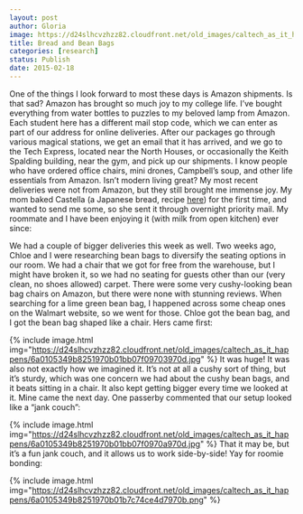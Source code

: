 ```yaml
---
layout: post
author: Gloria
image: https://d24slhcvzhzz82.cloudfront.net/old_images/caltech_as_it_happens/6a0105349b8251970b01b8d0d6427e970c.jpg
title: Bread and Bean Bags
categories: [research]
status: Publish
date: 2015-02-18
---
```


One of the things I look forward to most these days is Amazon shipments. Is that sad? Amazon has brought so much joy to my college life. I’ve bought everything from water bottles to puzzles to my beloved lamp from Amazon. Each student here has a different mail stop code, which we can enter as part of our address for online deliveries. After our packages go through various magical stations, we get an email that it has arrived, and we go to the Tech Express, located near the North Houses, or occasionally the Keith Spalding building, near the gym, and pick up our shipments. I know people who have ordered office chairs, mini drones, Campbell’s soup, and other life essentials from Amazon. Isn’t modern living great?
My most recent deliveries were not from Amazon, but they still brought me immense joy. My mom baked Castella (a Japanese bread, recipe <a href="https://www.justonecookbook.com/recipes/castella/" target="_self">here</a>) for the first time, and wanted to send me some, so she sent it through overnight priority mail. My roommate and I have been enjoying it (with milk from open kitchen) ever since:

We had a couple of bigger deliveries this week as well. Two weeks ago, Chloe and I were researching bean bags to diversify the seating options in our room. We had a chair that we got for free from the warehouse, but I might have broken it, so we had no seating for guests other than our (very clean, no shoes allowed) carpet. There were some very cushy-looking bean bag chairs on Amazon, but there were none with stunning reviews. When searching for a lime green bean bag, I happened across some cheap ones on the Walmart website, so we went for those. Chloe got the bean bag, and I got the bean bag shaped like a chair. Hers came first:


{% include image.html img="https://d24slhcvzhzz82.cloudfront.net/old_images/caltech_as_it_happens/6a0105349b8251970b01bb07f09703970d.jpg" %}
It was huge! It was also not exactly how we imagined it. It’s not at all a cushy sort of thing, but it’s sturdy, which was one concern we had about the cushy bean bags, and it beats sitting in a chair. It also kept getting bigger every time we looked at it. Mine came the next day. One passerby commented that our setup looked like a “jank couch”:


{% include image.html img="https://d24slhcvzhzz82.cloudfront.net/old_images/caltech_as_it_happens/6a0105349b8251970b01bb07f0970a970d.jpg" %}
That it may be, but it’s a fun jank couch, and it allows us to work side-by-side! Yay for roomie bonding:


{% include image.html img="https://d24slhcvzhzz82.cloudfront.net/old_images/caltech_as_it_happens/6a0105349b8251970b01b7c74ce4d7970b.png" %}
